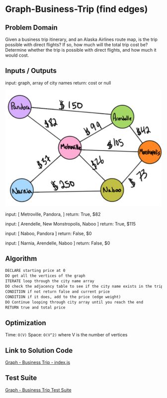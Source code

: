 # Graph-Business-Trip (find edges)

## Problem Domain

Given a business trip itinerary, and an Alaska Airlines route map, is the trip possible with direct flights? If so, how much will the total trip cost be? Determine whether the trip is possible with direct flights, and how much it would cost.

## Inputs / Outputs

input: graph, array of city names
return: cost or null

![sampleInput](img/business-trip.png)

input: [ Metroville, Pandora, ]
return: True, $82

input: [ Arendelle, New Monstropolis, Naboo ]
return: True, $115

input: [ Naboo, Pandora ]
return: False, $0

input: [ Narnia, Arendelle, Naboo ]
return: False, $0

## Algorithm

```md
DECLARE starting price at 0
DO get all the vertices of the graph
ITERATE loop through the city name array
DO check the adjacency table to see if the city name exists in the trip graph
CONDITION if not return false and current price
CONDITION if it does, add to the price (edge weight)
DO Continue looping through city array until you reach the end
RETURN true and total price
```

## Optimization

Time: `O(V)`
Space: `O(V^2)` where V is the number of vertices

## Link to Solution Code

[Graph - Business Trip - index.js](./index.js)

## Test Suite

[Graph - Business Trip Test Suite](./__tests__/businessTrip.test.js)
